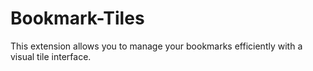 # Bookmark-Tiles
This extension allows you to manage your bookmarks efficiently with a visual tile interface.
